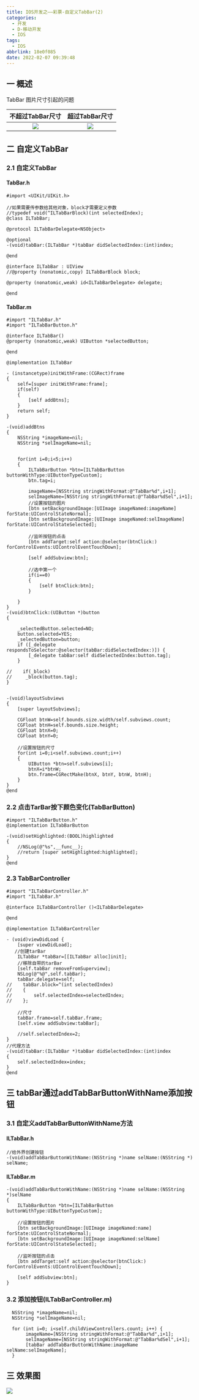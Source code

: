 ```yaml
---
title: IOS开发之——彩票-自定义TabBar(2)
categories:
  - 开发
  - D-移动开发
  - IOS
tags:
  - IOS
abbrlink: 18e0f085
date: 2022-02-07 09:39:48
---
```

## 一 概述

TabBar 图片尺寸引起的问题

| 不超过TabBar尺寸 | 超过TabBar尺寸 |
| :--------------: | :------------: |
|      ![][1]      |     ![][2]     |

<!--more-->

## 二 自定义TabBar

### 2.1 自定义TabBar

#### TabBar.h

```
#import <UIKit/UIKit.h>

//如果需要传参数给其他对象，block才需要定义参数
//typedef void(^ILTabBarBlock)(int selectedIndex);
@class ILTabBar;

@protocol ILTabBarDelegate<NSObject>

@optional
-(void)tabBar:(ILTabBar *)tabBar didSelectedIndex:(int)index;

@end

@interface ILTabBar : UIView
//@property (nonatomic,copy) ILTabBarBlock block;

@property (nonatomic,weak) id<ILTabBarDelegate> delegate;

@end
```

#### TabBar.m

```
#import "ILTabBar.h"
#import "ILTabBarButton.h"

@interface ILTabBar()
@property (nonatomic,weak) UIButton *selectedButton;

@end

@implementation ILTabBar

- (instancetype)initWithFrame:(CGRect)frame
{
    self=[super initWithFrame:frame];
    if(self)
    {
        [self addBtns];
    }
    return self;
}

-(void)addBtns
{
    NSString *imageName=nil;
    NSString *selImageName=nil;
    
    
    for(int i=0;i<5;i++)
    {
        ILTabBarButton *btn=[ILTabBarButton buttonWithType:UIButtonTypeCustom];
        btn.tag=i;
        
        imageName=[NSString stringWithFormat:@"TabBar%d",i+1];
        selImageName=[NSString stringWithFormat:@"TabBar%dSel",i+1];
        //设置按钮的图片
        [btn setBackgroundImage:[UIImage imageNamed:imageName] forState:UIControlStateNormal];
        [btn setBackgroundImage:[UIImage imageNamed:selImageName] forState:UIControlStateSelected];
        
        //监听按钮的点击
        [btn addTarget:self action:@selector(btnClick:) forControlEvents:UIControlEventTouchDown];
        
        [self addSubview:btn];
        
        //选中第一个
        if(i==0)
        {
            [self btnClick:btn];
        }
        
    }
}
-(void)btnClick:(UIButton *)button
{
 
    _selectedButton.selected=NO;
    button.selected=YES;
    _selectedButton=button;
    if ([_delegate respondsToSelector:@selector(tabBar:didSelectedIndex:)]) {
        [_delegate tabBar:self didSelectedIndex:button.tag];
    }
    
//    if(_block)
//     _block(button.tag);
}


-(void)layoutSubviews
{
    [super layoutSubviews];
    
    CGFloat btnW=self.bounds.size.width/self.subviews.count;
    CGFloat btnH=self.bounds.size.height;
    CGFloat btnX=0;
    CGFloat btnY=0;
    
    //设置按钮的尺寸
    for(int i=0;i<self.subviews.count;i++)
    {
        UIButton *btn=self.subviews[i];
        btnX=i*btnW;
        btn.frame=CGRectMake(btnX, btnY, btnW, btnH);
    }
}
@end
```

### 2.2 点击TarBar按下颜色变化(TabBarButton)

```
#import "ILTabBarButton.h"
@implementation ILTabBarButton

-(void)setHighlighted:(BOOL)highlighted
{
    //NSLog(@"%s",__func__);
    //return [super setHighlighted:highlighted];
}
@end
```

### 2.3 TabBarController

```
#import "ILTabBarController.h"
#import "ILTabBar.h"

@interface ILTabBarController ()<ILTabBarDelegate>

@end

@implementation ILTabBarController

- (void)viewDidLoad {
    [super viewDidLoad];
   //创建tarBar
    ILTabBar *tabBar=[[ILTabBar alloc]init];
    //移除自带的tarBar
    [self.tabBar removeFromSuperview];
    NSLog(@"%@",self.tabBar);
    tabBar.delegate=self;
//    tabBar.block=^(int selectedIndex)
//    {
//        self.selectedIndex=selectedIndex;
//    };
    
    //尺寸
    tabBar.frame=self.tabBar.frame;
    [self.view addSubview:tabBar];
    
    //self.selectedIndex=2;  
}
//代理方法
-(void)tabBar:(ILTabBar *)tabBar didSelectedIndex:(int)index
{
    self.selectedIndex=index;   
}
@end
```

## 三 tabBar通过addTabBarButtonWithName添加按钮

###  3.1  自定义addTabBarButtonWithName方法

#### ILTabBar.h

```
//给外界创建按钮
-(void)addTabBarButtonWithName:(NSString *)name selName:(NSString *) selName;
```

#### ILTabBar.m

```
-(void)addTabBarButtonWithName:(NSString *)name selName:(NSString *)selName
{
    ILTabBarButton *btn=[ILTabBarButton buttonWithType:UIButtonTypeCustom];
    
    //设置按钮的图片
    [btn setBackgroundImage:[UIImage imageNamed:name] forState:UIControlStateNormal];
    [btn setBackgroundImage:[UIImage imageNamed:selName] forState:UIControlStateSelected];
    
    //监听按钮的点击
    [btn addTarget:self action:@selector(btnClick:) forControlEvents:UIControlEventTouchDown];
    
    [self addSubview:btn];
}
```

### 3.2 添加按钮(ILTabBarController.m)

```
  NSString *imageName=nil;
  NSString *selImageName=nil;
    
  for (int i=0; i<self.childViewControllers.count; i++) {
       imageName=[NSString stringWithFormat:@"TabBar%d",i+1];
       selImageName=[NSString stringWithFormat:@"TabBar%dSel",i+1];
       [tabBar addTabBarButtonWithName:imageName selName:selImageName];
  }
```

## 三 效果图

![][3]




[1]:https://cdn.staticaly.com/gh/PGzxc/CDN/master/blog-ios/ios-caipiao-tabbar-normal.png
[2]:https://cdn.staticaly.com/gh/PGzxc/CDN/master/blog-ios/ios-caipiao-tabbar-oversize.png
[3]:https://cdn.staticaly.com/gh/PGzxc/CDN/master/blog-ios/ios-caipiao-tabbar-preview.gif